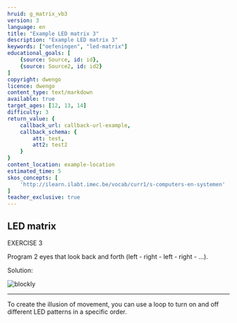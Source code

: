 ```yaml
---
hruid: g_matrix_vb3
version: 3
language: en
title: "Example LED matrix 3"
description: "Example LED matrix 3"
keywords: ["oefeningen", "led-matrix"]
educational_goals: [
    {source: Source, id: id}, 
    {source: Source2, id: id2}
]
copyright: dwengo
licence: dwengo
content_type: text/markdown
available: true
target_ages: [12, 13, 14]
difficulty: 3
return_value: {
    callback_url: callback-url-example,
    callback_schema: {
        att: test,
        att2: test2
    }
}
content_location: example-location
estimated_time: 5
skos_concepts: [
    'http://ilearn.ilabt.imec.be/vocab/curr1/s-computers-en-systemen'
]
teacher_exclusive: true
---
```

## LED matrix

EXERCISE 3

Program 2 eyes that look back and forth (left - right - left - right - ...).

Solution:  

![blockly](@learning-object/matrix_m3/en/3)

***

<div class="alert alert-box alert-success">
To create the illusion of movement, you can use a loop to turn on and off different LED patterns in a specific order.
</div>